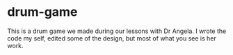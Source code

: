 # drum-game
This is a drum game we made during our lessons with Dr Angela. I wrote the code my self, edited some of the design, but most of what you see is her work.
